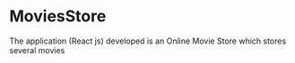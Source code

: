 # MoviesStore
The application (React js) developed is an Online Movie Store which stores several movies
